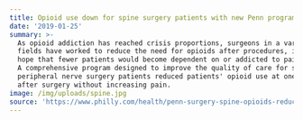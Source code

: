 ```yaml
---
title: Opioid use down for spine surgery patients with new Penn program
date: '2019-01-25'
summary: >-
  As opioid addiction has reached crisis proportions, surgeons in a variety of
  fields have worked to reduce the need for opioids after procedures, in the
  hope that fewer patients would become dependent on or addicted to pain pills..
  A comprehensive program designed to improve the quality of care for spine and
  peripheral nerve surgery patients reduced patients' opioid use at one month
  after surgery without increasing pain.
image: /img/uploads/spine.jpg
source: 'https://www.philly.com/health/penn-surgery-spine-opioids-reduce-20190125.html'
---
```


